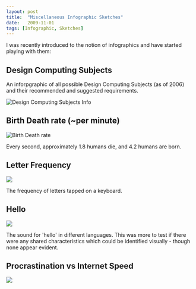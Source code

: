 ```yaml
---
layout: post
title:  "Miscellaneous Infographic Sketches"
date:   2009-11-01
tags: [Infographic, Sketches]
---
```


I was recently introduced to the notion of infographics and have started playing with them:

## Design Computing Subjects

An inforpgraphic of all possible Design Computing Subjects (as of 2006) and their recommended and suggested requirements.

![Design Computing Subjects Info](DC_Subjects_Info.png)

## Birth Death rate (~per minute)

![Birth Death rate](Birth_Death_Rate.jpg)

Every second, approximately 1.8 humans die, and 4.2 humans are born.

## Letter Frequency

![](Letter_Frequency.png)

The frequency of letters tapped on a keyboard.

## Hello

![](Hello.jpg)

The sound for 'hello' in different languages. This was more to test if there were any shared characteristics which could be identified visually - though none appear evident.

## Procrastination vs Internet Speed

![](ProcrastinationVsInternetSpeed.jpg)